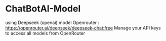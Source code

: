 # ChatBotAI-Model

using Deepseek (openai) model
Openrouter : https://openrouter.ai/deepseek/deepseek-chat:free
Manage your API keys to access all models from OpenRouter
    
    
      
    
      
    
    
      
    
